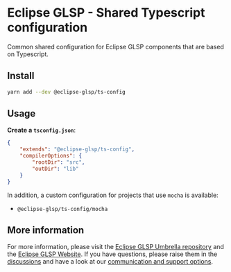 # Eclipse GLSP - Shared Typescript configuration

Common shared configuration for Eclipse GLSP components that are based on Typescript.

## Install

```bash
yarn add --dev @eclipse-glsp/ts-config
```

## Usage

**Create a `tsconfig.json`**:

```json
{
    "extends": "@eclipse-glsp/ts-config",
    "compilerOptions": {
        "rootDir": "src",
        "outDir": "lib"
    }
}
```

In addition, a custom configuration for projects that use `mocha` is available:

-   `@eclipse-glsp/ts-config/mocha`

## More information

For more information, please visit the [Eclipse GLSP Umbrella repository](https://github.com/eclipse-glsp/glsp) and the [Eclipse GLSP Website](https://www.eclipse.org/glsp/).
If you have questions, please raise them in the [discussions](https://github.com/eclipse-glsp/glsp/discussions) and have a look at our [communication and support options](https://www.eclipse.org/glsp/contact/).
